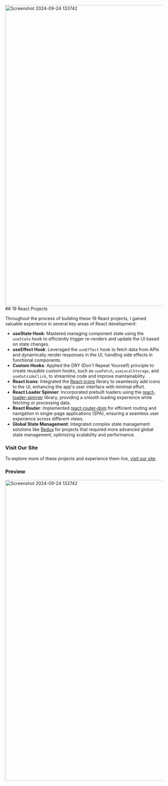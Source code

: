 <img width="960" alt="Screenshot 2024-09-24 133742" src="https://github.com/user-attachments/assets/51d63867-fdc3-4b3d-ad44-cafcff2157f4">## 19 React Projects

Throughout the process of building these 19 React projects, I gained valuable experience in several key areas of React development:

- **useState Hook**: Mastered managing component state using the `useState` hook to efficiently trigger re-renders and update the UI based on state changes.
- **useEffect Hook**: Leveraged the `useEffect` hook to fetch data from APIs and dynamically render responses in the UI, handling side effects in functional components.
- **Custom Hooks**: Applied the DRY (Don't Repeat Yourself) principle to create reusable custom hooks, such as `useFetch`, `useLocalStorage`, and `useOutsideClick`, to streamline code and improve maintainability.
- **React Icons**: Integrated the [React-icons](https://react-icons.github.io/react-icons/) library to seamlessly add icons to the UI, enhancing the app's user interface with minimal effort.
- **React Loader Spinner**: Incorporated prebuilt loaders using the [react-loader-spinner](https://www.npmjs.com/package/react-loader-spinner) library, providing a smooth loading experience while fetching or processing data.
- **React Router**: Implemented [react-router-dom](https://reactrouter.com/) for efficient routing and navigation in single-page applications (SPA), ensuring a seamless user experience across different views.
- **Global State Management**: Integrated complex state management solutions like [Redux](https://redux.js.org/) for projects that required more advanced global state management, optimizing scalability and performance.

### Visit Our Site
To explore more of these projects and experience them live, [visit our site](https://bilalben23.github.io/react-projects/generate-colors).
### Preview 
<img width="960" alt="Screenshot 2024-09-24 133742" src="https://github.com/user-attachments/assets/bf343414-2023-4940-8e98-f4224b495046">


